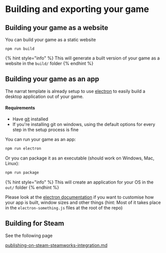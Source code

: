 # Building and exporting your game

## Building your game as a website

You can build your game as a static website

```
npm run build
```

{% hint style="info" %}
&#x20;This will generate a built version of your game as a website in the `build/` folder
{% endhint %}

## Building your game as an app

The narrat template is already setup to use [electron](https://www.electronjs.org) to easily build a desktop application out of your game.

#### Requirements

- Have [git](https://git-scm.com) installed
- If you're installing git on windows, using the default options for every step in the setup process is fine

You can run your game as an app:

```bash
npm run electron
```

Or you can package it as an executable (should work on Windows, Mac, Linux):

```bash
npm run package
```

{% hint style="info" %}
This will create an application for your OS in the `out/` folder
{% endhint %}

Please look at the [electron documentation](https://www.electronjs.org/docs/latest/) if you want to customise how your app is built, window sizes and other things (hint: Most of it takes place in the `electron-something.js` files at the root of the repo)

## Building for Steam

See the following page

[publishing-on-steam-steamworks-integration.md](publishing-on-steam-steamworks-integration.md)
